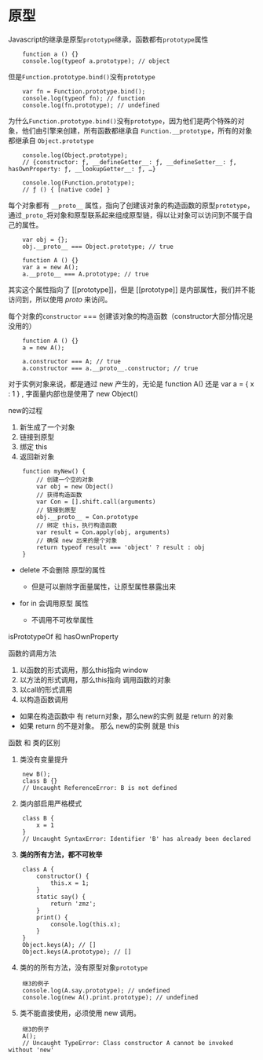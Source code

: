 # 原型

Javascript的继承是原型`prototype`继承，函数都有`prototype`属性
```
    function a () {}
    console.log(typeof a.prototype); // object
```
但是`Function.prototype.bind()`没有`prototype`
```
    var fn = Function.prototype.bind();
    console.log(typeof fn); // function
    console.log(fn.prototype); // undefined
```

为什么`Function.prototype.bind()`没有`prototype`，因为他们是两个特殊的对象，他们由引擎来创建，所有函数都继承自 `Function.__prototype`，所有的对象都继承自 `Object.prototype`
```
    console.log(Object.prototype);
    // {constructor: ƒ, __defineGetter__: ƒ, __defineSetter__: ƒ, hasOwnProperty: ƒ, __lookupGetter__: ƒ, …}

    console.log(Function.prototype);
    // ƒ () { [native code] }
```


每个对象都有 `__proto__` 属性，指向了创建该对象的构造函数的原型`prototype`，通过`_proto_`将对象和原型联系起来组成原型链，得以让对象可以访问到不属于自己的属性。
```
    var obj = {};
    obj.__proto__ === Object.prototype; // true

    function A () {}
    var a = new A();
    a.__proto__ === A.prototype; // true
```
其实这个属性指向了 [[prototype]]，但是 [[prototype]] 是内部属性，我们并不能访问到，所以使用 _proto_ 来访问。


每个对象的`constructor` === 创建该对象的构造函数（constructor大部分情况是没用的）
```
    function A () {}
    a = new A();

    a.constructor === A; // true
    a.constructor === a.__proto__.constructor; // true
```

对于实例对象来说，都是通过 new 产生的，无论是 function A() 还是 var a = { x : 1 } , 字面量内部也是使用了 new Object()

new的过程
1. 新生成了一个对象
2. 链接到原型
3. 绑定 this
4. 返回新对象

```
    function myNew() {
        // 创建一个空的对象
        var obj = new Object()
        // 获得构造函数
        var Con = [].shift.call(arguments)
        // 链接到原型
        obj.__proto__ = Con.prototype
        // 绑定 this，执行构造函数
        var result = Con.apply(obj, arguments)
        // 确保 new 出来的是个对象
        return typeof result === 'object' ? result : obj
    }
```

- delete 不会删除 原型的属性
    - 但是可以删除字面量属性，让原型属性暴露出来

- for in 会调用原型 属性
  - 不调用不可枚举属性

isPrototypeOf 和 hasOwnProperty

函数的调用方法
1. 以函数的形式调用，那么this指向 window
2. 以方法的形式调用，那么this指向 调用函数的对象
3. 以call的形式调用
4. 以构造函数调用
  - 如果在构造函数中 有 return对象，那么new的实例 就是 return 的对象
  - 如果 return 的不是对象。 那么 new的实例 就是 this

函数 和 类的区别
1. 类没有变量提升
```
    new B();
    class B {}
    // Uncaught ReferenceError: B is not defined
```
2. 类内部启用严格模式
```
    class B {
        x = 1
    }
    // Uncaught SyntaxError: Identifier 'B' has already been declared
```
3. **类的所有方法，都不可枚举**
```
    class A {
        constructor() {
            this.x = 1;
        }
        static say() {
            return 'zmz';
        }
        print() {
            console.log(this.x);
        }
    }
    Object.keys(A); // []
    Object.keys(A.prototype); // []
```
4. 类的的所有方法，没有原型对象`prototype`
```
    继3的例子
    console.log(A.say.prototype); // undefined
    console.log(new A().print.prototype); // undefined
```
5. 类不能直接使用，必须使用 new 调用。
```
    继3的例子
    A();
    // Uncaught TypeError: Class constructor A cannot be invoked without 'new'
```